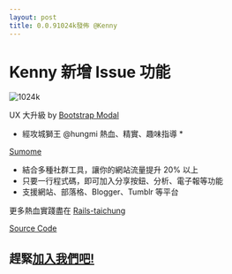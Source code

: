 ```yaml
---
layout: post
title: 0.0.91024k發佈 @Kenny
---
```


# Kenny 新增 Issue 功能

![1024k](pic/1024k.gif)

UX 大升級 by [Bootstrap Modal](http://v4-alpha.getbootstrap.com/components/modal/)
* 經攻城獅王 @hungmi 熱血、精實、趣味指導 *

[Sumome](https://sumome.com/)
- 結合多種社群工具，讓你的網站流量提升 20% 以上
- 只要一行程式碼，即可加入分享按鈕、分析、電子報等功能
- 支援網站、部落格、Blogger、Tumblr 等平台

更多熱血實踐盡在 [Rails-taichung](http://rails-taichung.com/)

[Source Code](http://bit.ly/2eiXMJI)

## 趕緊[加入我們吧!](http://bit.ly/railstc)
